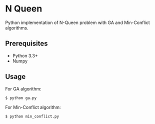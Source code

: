 # N Queen

Python implementation of N-Queen problem with GA and Min-Conflict algorithms.

## Prerequisites

- Python 3.3+
- Numpy

## Usage

For GA algorithm:

    $ python ga.py

For Min-Conflict algorithm:

    $ python min_conflict.py
